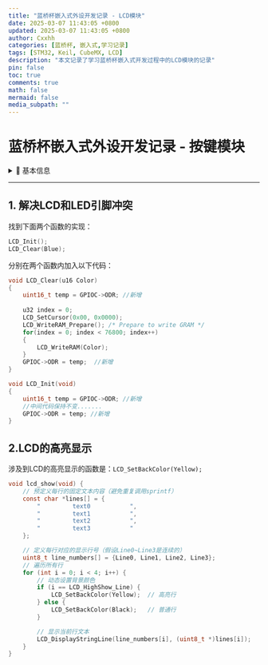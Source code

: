 ```yaml
---
title: "蓝桥杯嵌入式外设开发记录 - LCD模块"
date: 2025-03-07 11:43:05 +0800
updated: 2025-03-07 11:43:05 +0800
author: Cxxhh
categories: [蓝桥杯, 嵌入式,学习记录]
tags: [STM32, Keil, CubeMX, LCD]
description: "本文记录了学习蓝桥杯嵌入式开发过程中的LCD模块的记录"
pin: false
toc: true
comments: true
math: false
mermaid: false
media_subpath: ""
---
```

# 蓝桥杯嵌入式外设开发记录 - 按键模块

<details>
<summary>📌 基本信息</summary>


**开发板型号**：CT117E（STM32G431RBT6）  
**开发环境**：  

- STM32CubeMX 6.6.1  
- Keil uVision5 MDK 5.38  
- ST-Link Utility 4.6.0  
  **记录日期**：2023-10-20  
  **代码版本**：v1.2.3  
  </details>

---

## 1. 解决LCD和LED引脚冲突

找到下面两个函数的实现：

```c
LCD_Init();
LCD_Clear(Blue);
```

分别在两个函数内加入以下代码：

```c
void LCD_Clear(u16 Color)
{   
    uint16_t temp = GPIOC->ODR; //新增
    
	u32 index = 0;
	LCD_SetCursor(0x00, 0x0000); 
	LCD_WriteRAM_Prepare(); /* Prepare to write GRAM */
	for(index = 0; index < 76800; index++)
	{
		LCD_WriteRAM(Color);    
	}
    GPIOC->ODR = temp;  //新增
}
```

```c
void LCD_Init(void)
{ 
    uint16_t temp = GPIOC->ODR; //新增
	//中间代码保持不变.......
    GPIOC->ODR = temp; //新增
}
```

## 2.LCD的高亮显示

涉及到LCD的高亮显示的函数是：`LCD_SetBackColor(Yellow);`

```c
void lcd_show(void) {
    // 预定义每行的固定文本内容（避免重复调用sprintf）
    const char *lines[] = {
        "         text0           ",
        "         text1           ",
        "         text2           ",
        "         text3           "
    };

    // 定义每行对应的显示行号（假设Line0~Line3是连续的）
    uint8_t line_numbers[] = {Line0, Line1, Line2, Line3};
    // 遍历所有行
    for (int i = 0; i < 4; i++) {
        // 动态设置背景颜色
        if (i == LCD_HighShow_Line) {
            LCD_SetBackColor(Yellow);  // 高亮行
        } else {
            LCD_SetBackColor(Black);   // 普通行
        }

        // 显示当前行文本
        LCD_DisplayStringLine(line_numbers[i], (uint8_t *)lines[i]);
    }
}
```

